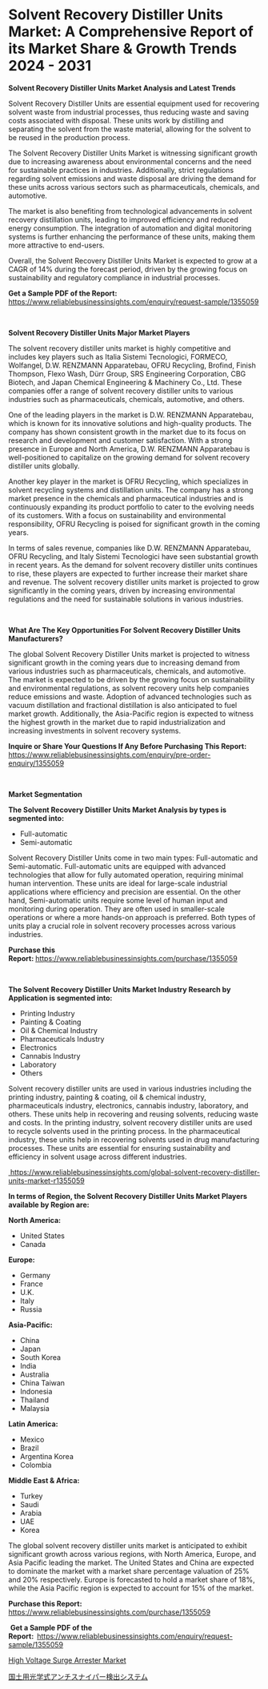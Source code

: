 <p><h1>Solvent Recovery Distiller Units Market: A Comprehensive Report of its Market Share & Growth Trends 2024 - 2031</h1></p><p><strong>Solvent Recovery Distiller Units Market Analysis and Latest Trends</strong></p>
<p><p>Solvent Recovery Distiller Units are essential equipment used for recovering solvent waste from industrial processes, thus reducing waste and saving costs associated with disposal. These units work by distilling and separating the solvent from the waste material, allowing for the solvent to be reused in the production process.</p><p>The Solvent Recovery Distiller Units Market is witnessing significant growth due to increasing awareness about environmental concerns and the need for sustainable practices in industries. Additionally, strict regulations regarding solvent emissions and waste disposal are driving the demand for these units across various sectors such as pharmaceuticals, chemicals, and automotive.</p><p>The market is also benefiting from technological advancements in solvent recovery distillation units, leading to improved efficiency and reduced energy consumption. The integration of automation and digital monitoring systems is further enhancing the performance of these units, making them more attractive to end-users.</p><p>Overall, the Solvent Recovery Distiller Units Market is expected to grow at a CAGR of 14% during the forecast period, driven by the growing focus on sustainability and regulatory compliance in industrial processes.</p></p>
<p><strong>Get a Sample PDF of the Report:&nbsp;</strong> <a href="https://www.reliablebusinessinsights.com/enquiry/request-sample/1355059">https://www.reliablebusinessinsights.com/enquiry/request-sample/1355059</a></p>
<p>&nbsp;</p>
<p><strong>Solvent Recovery Distiller Units Major Market Players</strong></p>
<p><p>The solvent recovery distiller units market is highly competitive and includes key players such as Italia Sistemi Tecnologici, FORMECO, Wolfangel, D.W. RENZMANN Apparatebau, OFRU Recycling, Brofind, Finish Thompson, Flexo Wash, Dürr Group, SRS Engineering Corporation, CBG Biotech, and Japan Chemical Engineering & Machinery Co., Ltd. These companies offer a range of solvent recovery distiller units to various industries such as pharmaceuticals, chemicals, automotive, and others.</p><p>One of the leading players in the market is D.W. RENZMANN Apparatebau, which is known for its innovative solutions and high-quality products. The company has shown consistent growth in the market due to its focus on research and development and customer satisfaction. With a strong presence in Europe and North America, D.W. RENZMANN Apparatebau is well-positioned to capitalize on the growing demand for solvent recovery distiller units globally.</p><p>Another key player in the market is OFRU Recycling, which specializes in solvent recycling systems and distillation units. The company has a strong market presence in the chemicals and pharmaceutical industries and is continuously expanding its product portfolio to cater to the evolving needs of its customers. With a focus on sustainability and environmental responsibility, OFRU Recycling is poised for significant growth in the coming years.</p><p>In terms of sales revenue, companies like D.W. RENZMANN Apparatebau, OFRU Recycling, and Italy Sistemi Tecnologici have seen substantial growth in recent years. As the demand for solvent recovery distiller units continues to rise, these players are expected to further increase their market share and revenue. The solvent recovery distiller units market is projected to grow significantly in the coming years, driven by increasing environmental regulations and the need for sustainable solutions in various industries.</p></p>
<p>&nbsp;</p>
<p><strong>What Are The Key Opportunities For Solvent Recovery Distiller Units Manufacturers?</strong></p>
<p><p>The global Solvent Recovery Distiller Units market is projected to witness significant growth in the coming years due to increasing demand from various industries such as pharmaceuticals, chemicals, and automotive. The market is expected to be driven by the growing focus on sustainability and environmental regulations, as solvent recovery units help companies reduce emissions and waste. Adoption of advanced technologies such as vacuum distillation and fractional distillation is also anticipated to fuel market growth. Additionally, the Asia-Pacific region is expected to witness the highest growth in the market due to rapid industrialization and increasing investments in solvent recovery systems.</p></p>
<p><strong>Inquire or Share Your Questions If Any Before Purchasing This Report:</strong> <a href="https://www.reliablebusinessinsights.com/enquiry/pre-order-enquiry/1355059">https://www.reliablebusinessinsights.com/enquiry/pre-order-enquiry/1355059</a></p>
<p>&nbsp;</p>
<p><strong>Market Segmentation</strong></p>
<p><strong>The Solvent Recovery Distiller Units Market Analysis by types is segmented into:</strong></p>
<p><ul><li>Full-automatic</li><li>Semi-automatic</li></ul></p>
<p><p>Solvent Recovery Distiller Units come in two main types: Full-automatic and Semi-automatic. Full-automatic units are equipped with advanced technologies that allow for fully automated operation, requiring minimal human intervention. These units are ideal for large-scale industrial applications where efficiency and precision are essential. On the other hand, Semi-automatic units require some level of human input and monitoring during operation. They are often used in smaller-scale operations or where a more hands-on approach is preferred. Both types of units play a crucial role in solvent recovery processes across various industries.</p></p>
<p><strong>Purchase this Report:&nbsp;</strong><a href="https://www.reliablebusinessinsights.com/purchase/1355059">https://www.reliablebusinessinsights.com/purchase/1355059</a></p>
<p>&nbsp;</p>
<p><strong>The Solvent Recovery Distiller Units Market Industry Research by Application is segmented into:</strong></p>
<p><ul><li>Printing Industry</li><li>Painting & Coating</li><li>Oil & Chemical Industry</li><li>Pharmaceuticals Industry</li><li>Electronics</li><li>Cannabis Industry</li><li>Laboratory</li><li>Others</li></ul></p>
<p><p>Solvent recovery distiller units are used in various industries including the printing industry, painting & coating, oil & chemical industry, pharmaceuticals industry, electronics, cannabis industry, laboratory, and others. These units help in recovering and reusing solvents, reducing waste and costs. In the printing industry, solvent recovery distiller units are used to recycle solvents used in the printing process. In the pharmaceutical industry, these units help in recovering solvents used in drug manufacturing processes. These units are essential for ensuring sustainability and efficiency in solvent usage across different industries.</p></p>
<p><a href="https://www.reliablebusinessinsights.com/global-solvent-recovery-distiller-units-market-r1355059">&nbsp;https://www.reliablebusinessinsights.com/global-solvent-recovery-distiller-units-market-r1355059</a></p>
<p><strong>In terms of Region, the Solvent Recovery Distiller Units Market Players available by Region are:</strong></p>
<p>
    <p> <strong> North America: </strong>
        <ul>
            <li>United States</li>
            <li>Canada</li>
        </ul>
        </p> 
    <p> <strong> Europe: </strong>
        <ul>
            <li>Germany</li>
            <li>France</li>
            <li>U.K.</li>
            <li>Italy</li>
            <li>Russia</li>
        </ul>
        </p> 
    <p> <strong> Asia-Pacific: </strong>
        <ul>
            <li>China</li>
            <li>Japan</li>
            <li>South Korea</li>
            <li>India</li>
            <li>Australia</li>
            <li>China Taiwan</li>
            <li>Indonesia</li>
            <li>Thailand</li>
            <li>Malaysia</li>
        </ul>
        </p> 
    <p> <strong> Latin America: </strong>
        <ul>
            <li>Mexico</li>
            <li>Brazil</li>
            <li>Argentina Korea</li>
            <li>Colombia</li>
        </ul>
        </p> 
    <p> <strong> Middle East & Africa: </strong>
        <ul>
            <li>Turkey</li>
            <li>Saudi</li>
            <li>Arabia</li>
            <li>UAE</li>
            <li>Korea</li>
        </ul>
    </p>
    </p>
<p><p>The global solvent recovery distiller units market is anticipated to exhibit significant growth across various regions, with North America, Europe, and Asia Pacific leading the market. The United States and China are expected to dominate the market with a market share percentage valuation of 25% and 20% respectively. Europe is forecasted to hold a market share of 18%, while the Asia Pacific region is expected to account for 15% of the market.</p></p>
<p><strong>Purchase this Report: </strong><a href="https://www.reliablebusinessinsights.com/purchase/1355059">https://www.reliablebusinessinsights.com/purchase/1355059</a></p>
<p>&nbsp;<strong>Get a Sample PDF of the Report:&nbsp;&nbsp;</strong><a href="https://www.reliablebusinessinsights.com/enquiry/request-sample/1355059">https://www.reliablebusinessinsights.com/enquiry/request-sample/1355059</a></p>
<p><strong></strong></p>
<p><p><a href="https://github.com/mharielmesa/Market-Research-Report-List-4/blob/main/high-voltage-surge-arrester-market.md">High Voltage Surge Arrester Market</a></p><p><a href="https://github.com/WhitneyMurphy1982/Market-Research-Report-List-1/blob/main/4957230164585.md">国土用光学式アンチスナイパー検出システム</a></p></p>